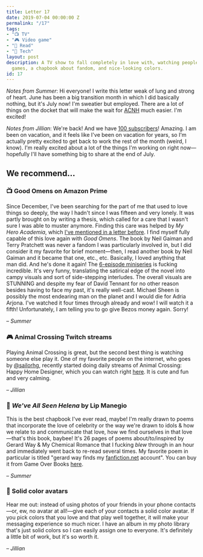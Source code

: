 ```yaml
---
title: Letter 17
date: 2019-07-04 00:00:00 Z
permalink: "/17"
tags:
- "📺 TV"
- "🎮 Video game"
- "📖 Read"
- "📱 Tech"
layout: post
description: A TV show to fall completely in love with, watching people play video
  games, a chapbook about fandom, and nice-looking colors.
id: 17
---
```


_Notes from Summer_: Hi everyone! I write this letter weak of lung and strong of heart. June has been a big transition month in which I did basically nothing, but it's July now! I'm sweatier but employed. There are a lot of things on the docket that will make the wait for [ACNH](https://www.nintendo.com/games/detail/animal-crossing-new-horizons-switch/) much easier. I'm excited!

_Notes from Jillian_: We're back! And we have [100 subscribers](https://twitter.com/jilliangmeehan/status/1143538801287077891?s=21)! Amazing. I am been on vacation, and it feels like I've been on vacation for years, so I'm actually pretty excited to get back to work the rest of the month (weird, I know). I'm really excited about a lot of the things I'm working on right now—hopefully I'll have something big to share at the end of July.

## We recommend...

### 📺 Good Omens on Amazon Prime

Since December, I've been searching for the part of me that used to love things so deeply, the way I hadn't since I was fifteen and very lonely. It was partly brought on by writing a thesis, which called for a care that I wasn't sure I was able to muster anymore. Finding this care was helped by _My Hero Academia_, which [I've mentioned in a letter before](https://letterstosummer.substack.com/p/4-new-yr-new-us-missing-personal). I find myself fully capable of this love again with _Good Omens_. The book by Neil Gaiman and Terry Pratchett was never a fandom I was particularly involved in, but I did consider it my favorite for brief moment—then, I read another book by Neil Gaiman and it became that one, etc., etc. Basically, I loved anything that man did. And he's done it again! The [6-episode miniseries](https://www.amazon.com/dp/B07FMLSCTP/ref=dvm_us_dl_sl_go_ast_510GO_AMe1|c_352715783964_m_NaQv4IG7-dc_s__?gclid=CjwKCAjwibzsBRAMEiwA1pHZrt5fW-BdqQDmfdT_jhU5V0j_jkdYt62c5QC3lEHYk2fBhCcPJ-CC4xoCDV4QAvD_BwE) is fucking incredible. It's very funny, translating the satirical edge of the novel into campy visuals and sort of side-stepping interludes. The overall visuals are STUNNING and despite my fear of David Tennant for no other reason besides having to face my past, it's really well-cast. Michael Sheen is possibly the most endearing man on the planet and I would die for Adria Arjona. I've watched it four times through already and wow! I will watch it a fifth! Unfortunately, I am telling you to go give Bezos money again. Sorry!

– _Summer_

### 🎮 Animal Crossing Twitch streams

Playing Animal Crossing is great, but the second best thing is watching someone else play it. One of my favorite people on the internet, who goes by [@sailorhg](https://twitter.com/sailorhg?ref_src=twsrc%5Egoogle%7Ctwcamp%5Eserp%7Ctwgr%5Eauthor), recently started doing daily streams of Animal Crossing: Happy Home Designer, which you can watch right [here](https://www.twitch.tv/sailor_hg). It is cute and fun and very calming.

– _Jillian_

### 📖 _We've All Seen Helena_ by Lip Manegio

This is the best chapbook I've ever read, maybe! I'm really drawn to poems that incorporate the love of celebrity or the way we're drawn to idols & how we relate to and communicate that love, how we find ourselves in that love—that's this book, baybee! It's 26 pages of poems about/to/inspired by Gerard Way & My Chemical Romance that I fucking _blew_ through in an hour and immediately went back to re-read several times. My favorite poem in particular is titled "gerard way finds my [fanfiction.net](http://fanfiction.net/) account". You can buy it from Game Over Books [here](https://www.gameoverbooks.com/product-page/we-ve-all-seen-helena).

– _Summer_

### 📱 Solid color avatars

Hear me out: instead of using photos of your friends in your phone contacts—or, ew, no avatar at all!—give each of your contacts a solid color avatar. If you pick colors that you love and that play well together, it will make your messaging experience so much nicer. I have an album in my photo library that's just solid colors so I can easily assign one to everyone. It's definitely a little bit of work, but it's so worth it.

– _Jillian_
